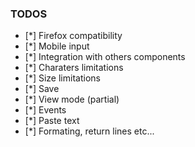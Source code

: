 ### TODOS

- [*] Firefox compatibility
- [*] Mobile input
- [*] Integration with others components
- [*] Charaters limitations
- [*] Size limitations
- [*] Save
- [*] View mode (partial)
- [*] Events
- [*] Paste text
- [*] Formating, return lines etc...